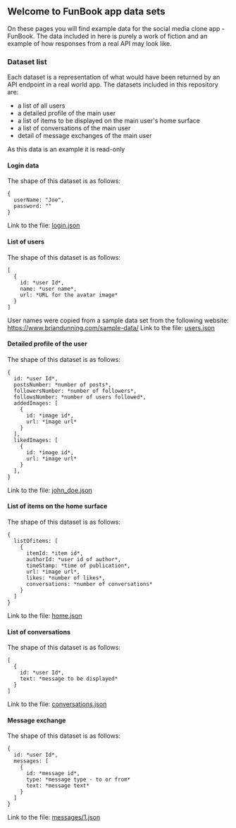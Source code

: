 ## Welcome to FunBook app data sets

On these pages you will find example data for the social media clone app - FunBook. The data included in here is purely a work of fiction and an example of how responses from a real API may look like.

### Dataset list

Each dataset is a representation of what would have been returned by an API endpoint in a real world app.
The datasets included in this repository are:

- a list of all users
- a detailed profile of the main user
- a list of items to be displayed on the main user's home surface
- a list of conversations of the main user
- detail of message exchanges of the main user

As this data is an example it is read-only

#### Login data

The shape of this dataset is as follows:

```
{
  userName: "Joe",
  password: ""
}
```

Link to the file: [login.json](login.json)

#### List of users

The shape of this dataset is as follows:

```
[
  {
    id: *user Id*,
    name: *user name*,
    url: *URL for the avatar image*
  }
]
```

User names were copied from a sample data set from the following website: https://www.briandunning.com/sample-data/
Link to the file: [users.json](users.json)

#### Detailed profile of the user

The shape of this dataset is as follows:

```
{
  id: *user Id*,
  postsNumber: *number of posts*,
  followersNumber: *number of followers*,
  followsNumber: *number of users followed*,
  addedImages: [
    {
      id: *image id*,
      url: *image url*
    }
  ],
  likedImages: [
    {
      id: *image id*,
      url: *image url*
    }
  ],
}
```

Link to the file: [john_doe.json](john_doe.json)

#### List of items on the home surface

The shape of this dataset is as follows:

```
{
  listOfitems: [
    {
      itemId: *item id*,
      authorId: *user id of author*,
      timeStamp: *time of publication*,
      url: *image url*,
      likes: *number of likes*,
      conversations: *number of conversations*
    }
  ]
}
```

Link to the file: [home.json](home.json)

#### List of conversations

The shape of this dataset is as follows:

```
[
  {
    id: *user Id*,
    text: *message to be displayed*
  }
]
```

Link to the file: [conversations.json](conversations.json)

#### Message exchange

The shape of this dataset is as follows:

```
{
  id: *user Id*,
  messages: [
    {
      id: *message id*,
      type: *message type - to or from*
      text: *message text*
    }
  ]
}
```

Link to the file: [messages/1.json](messages/1.json)
